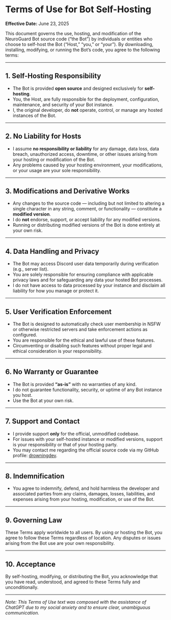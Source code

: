 # Terms of Use for Bot Self-Hosting

**Effective Date:** June 23, 2025

This document governs the use, hosting, and modification of the NeuroGuard Bot source code (“the Bot”) by individuals or entities who choose to self-host the Bot (“Host,” “you,” or “your”). By downloading, installing, modifying, or running the Bot’s code, you agree to the following terms:

---

## 1. Self-Hosting Responsibility

- The Bot is provided **open source** and designed exclusively for **self-hosting**.
- You, the Host, are fully responsible for the deployment, configuration, maintenance, and security of your Bot instance.
- I, the original developer, do **not** operate, control, or manage any hosted instances of the Bot.

---

## 2. No Liability for Hosts

- I assume **no responsibility or liability** for any damage, data loss, data breach, unauthorized access, downtime, or other issues arising from your hosting or modification of the Bot.
- Any problems caused by your hosting environment, your modifications, or your usage are your sole responsibility.

---

## 3. Modifications and Derivative Works

- Any changes to the source code — including but not limited to altering a single character in any string, comment, or functionality — constitute a **modified version**.
- I do **not** endorse, support, or accept liability for any modified versions.
- Running or distributing modified versions of the Bot is done entirely at your own risk.

---

## 4. Data Handling and Privacy

- The Bot may access Discord user data temporarily during verification (e.g., server list).
- You are solely responsible for ensuring compliance with applicable privacy laws and for safeguarding any data your hosted Bot processes.
- I do not have access to data processed by your instance and disclaim all liability for how you manage or protect it.

---

## 5. User Verification Enforcement

- The Bot is designed to automatically check user membership in NSFW or otherwise restricted servers and take enforcement actions as configured.
- You are responsible for the ethical and lawful use of these features.
- Circumventing or disabling such features without proper legal and ethical consideration is your responsibility.

---

## 6. No Warranty or Guarantee

- The Bot is provided **“as-is”** with no warranties of any kind.
- I do not guarantee functionality, security, or uptime of any Bot instance you host.
- Use the Bot at your own risk.

---

## 7. Support and Contact

- I provide support **only** for the official, unmodified codebase.
- For issues with your self-hosted instance or modified versions, support is your responsibility or that of your hosting party.
- You may contact me regarding the official source code via my GitHub profile: [drowningdev](https://github.com/drowningdev).

---

## 8. Indemnification

- You agree to indemnify, defend, and hold harmless the developer and associated parties from any claims, damages, losses, liabilities, and expenses arising from your hosting, modification, or use of the Bot.

---

## 9. Governing Law

These Terms apply worldwide to all users. By using or hosting the Bot, you agree to follow these Terms regardless of location. Any disputes or issues arising from the Bot use are your own responsibility.

---

## 10. Acceptance

By self-hosting, modifying, or distributing the Bot, you acknowledge that you have read, understood, and agreed to these Terms fully and unconditionally.

---

*Note: This Terms of Use text was composed with the assistance of ChatGPT due to my social anxiety and to ensure clear, unambiguous communication.*
